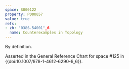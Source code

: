 ```yaml
---
space: S000122
property: P000057
value: true
refs:
- zb: "0386.54001"_6
  name: Counterexamples in Topology
---
```


By definition.

Asserted in the General Reference Chart for space #125 in
{{doi:10.1007/978-1-4612-6290-9_6}}.
